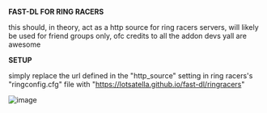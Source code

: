 **FAST-DL FOR RING RACERS**

this should, in theory, act as a http source for ring racers servers, will likely be used for friend groups only, ofc credits to all the addon devs yall are awesome


**SETUP**

simply replace the url defined in the "http_source" setting in ring racers's "ringconfig.cfg" file with "https://lotsatella.github.io/fast-dl/ringracers"

![image](https://github.com/user-attachments/assets/43078b15-57a6-43b3-a3b9-baa4af79a09f)
